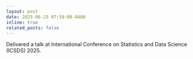 ```yaml
---
layout: post
date: 2025-06-25 07:59:00-0400
inline: true
related_posts: false
---
```


Delivered a talk at International Conference on Statistics and Data Science (ICSDS) 2025.
